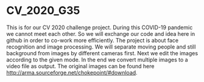 # CV_2020_G35
This is for our CV 2020 challenge project. During this COVID-19 pandemic we cannot meet each other. So we will exchange our code and idea here in github in order to co-work more efficiently.
The project is about face recognition and image processing. We will separate moving people and still background from images by different cameras first. Next we edit the images according to the given mode. In the end we convert multiple images to a video file as output. The original images can be found here http://arma.sourceforge.net/chokepoint/#download.
